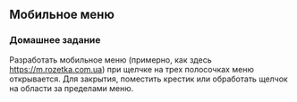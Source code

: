 ## Мобильное меню

### Домашнее задание

Разработать мобильное меню (примерно, как здесь <https://m.rozetka.com.ua>) при щелчке на трех полосочках меню открывается. Для закрытия, поместить крестик или обработать щелчок на области за пределами меню.
